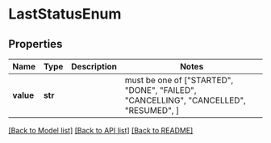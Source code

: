 # LastStatusEnum

## Properties
Name | Type | Description | Notes
------------ | ------------- | ------------- | -------------
**value** | **str** |  |  must be one of ["STARTED", "DONE", "FAILED", "CANCELLING", "CANCELLED", "RESUMED", ]

[[Back to Model list]](../README.md#documentation-for-models) [[Back to API list]](../README.md#documentation-for-api-endpoints) [[Back to README]](../README.md)


